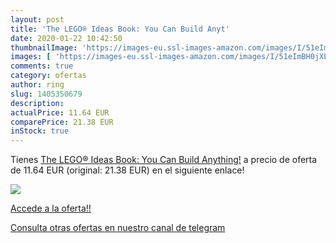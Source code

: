 ```yaml
---
layout: post
title: 'The LEGO® Ideas Book: You Can Build Anyt'
date: 2020-01-22 10:42:50
thumbnailImage: 'https://images-eu.ssl-images-amazon.com/images/I/51eImBH0jXL._SL200_.jpg'
images: [ 'https://images-eu.ssl-images-amazon.com/images/I/51eImBH0jXL._SL200_.jpg' ]
comments: true
category: ofertas
author: ring
slug: 1405350679
description:
actualPrice: 11.64 EUR
comparePrice: 21.38 EUR
inStock: true
---
```


Tienes [The LEGO® Ideas Book: You Can Build Anything!](https://www.amazon.com/dp/1405350679/?tag=redken08-20) a precio de oferta de 11.64 EUR (original: 21.38 EUR) en el siguiente enlace!

[![](https://images-eu.ssl-images-amazon.com/images/I/51eImBH0jXL._SL200_.jpg)](https://www.amazon.com/dp/1405350679/?tag=redken08-20)

[Accede a la oferta!!](https://www.amazon.com/dp/1405350679/?tag=redken08-20)

[Consulta otras ofertas en nuestro canal de telegram](https://t.me/s/ofertas25)
